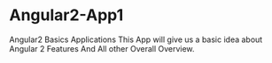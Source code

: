 # Angular2-App1
Angular2 Basics Applications
This App will give us a basic idea about Angular 2 Features And All other Overall Overview.

